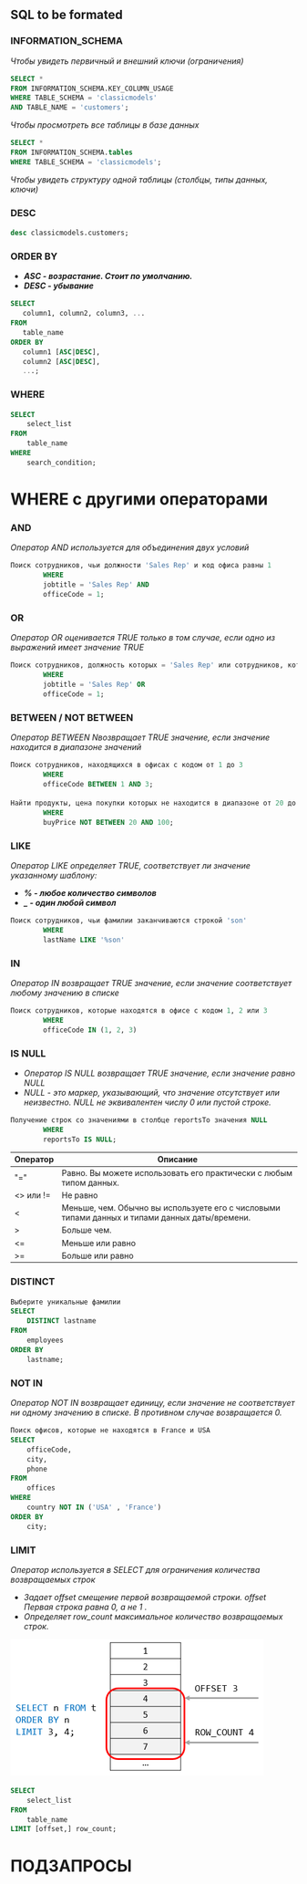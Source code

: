 ## SQL to be formated
 
### INFORMATION_SCHEMA
*Чтобы увидеть первичный и внешний ключи (ограничения)*
``` sql
SELECT *  
FROM INFORMATION_SCHEMA.KEY_COLUMN_USAGE
WHERE TABLE_SCHEMA = 'classicmodels'
AND TABLE_NAME = 'customers';
```

*Чтобы просмотреть все таблицы в базе данных*
``` sql
SELECT *  
FROM INFORMATION_SCHEMA.tables
WHERE TABLE_SCHEMA = 'classicmodels'; 
```

*Чтобы увидеть структуру одной таблицы (столбцы, типы данных, ключи)*
### DESC
``` sql
desc classicmodels.customers;
```

### ORDER BY
+ ***ASC - возрастание. Стоит по умолчанию.*** 
+ ***DESC - убывание***
``` sql
SELECT 
   column1, column2, column3, ...
FROM 
   table_name
ORDER BY 
   column1 [ASC|DESC], 
   column2 [ASC|DESC],
   ...;
```

### WHERE
``` sql
SELECT 
    select_list
FROM
    table_name
WHERE
    search_condition;
```

# WHERE с другими операторами
### AND
*Оператор AND используется для объединения двух условий*
``` sql
Поиск сотрудников, чьи должности 'Sales Rep' и код офиса равны 1
        WHERE
        jobtitle = 'Sales Rep' AND 
        officeCode = 1;
```

### OR
*Оператор OR оценивается TRUE только в том случае, если одно из выражений имеет значение TRUE*
``` sql
Поиск сотрудников, должность которых = 'Sales Rep' или сотрудников, которые ходят в офис с кодом 1
        WHERE
        jobtitle = 'Sales Rep' OR 
        officeCode = 1;
```

### BETWEEN / NOT BETWEEN
*Оператор BETWEEN Nвозвращает TRUE значение, если значение находится в диапазоне значений*
``` sql
Поиск сотрудников, находящихся в офисах с кодом от 1 до 3
        WHERE
        officeCode BETWEEN 1 AND 3;

Найти продукты, цена покупки которых не находится в диапазоне от 20 до 100        
        WHERE
        buyPrice NOT BETWEEN 20 AND 100;
```

### LIKE
*Оператор LIKE определяет TRUE, соответствует ли значение указанному шаблону:*
+ ***% - любое количество символов***
+ ***_ - один любой символ***
``` sql
Поиск сотрудников, чьи фамилии заканчиваются строкой 'son'
        WHERE
        lastName LIKE '%son'
```

### IN
*Оператор IN возвращает TRUE значение, если значение соответствует любому значению в списке*
``` sql
Поиск сотрудников, которые находятся в офисе с кодом 1, 2 или 3
        WHERE
        officeCode IN (1, 2, 3)
```

### IS NULL
+ *Оператор IS NULL возвращает TRUE значение, если значение равно NULL*
+ *NULL - это маркер, указывающий, что значение отсутствует или неизвестно. NULL не эквивалентен числу 0 или пустой строке.*
``` sql
Получение строк со значениями в столбце reportsTo значения NULL
        WHERE
        reportsTo IS NULL;
```

| Оператор  | Описание                                                                                       | 
|-----------|------------------------------------------------------------------------------------------------|
| "="       | Равно. Вы можете использовать его практически с любым типом данных.                            |
| <> или != | Не равно                                                                                       | 
| <         | Меньше, чем. Обычно вы используете его с числовыми типами данных и типами данных даты/времени. |
| >         | Больше чем.                                                                                    |
| <=        | Меньше или равно                                                                               |
| >=        | Больше или равно                                                                               |

### DISTINCT
``` sql
Выберите уникальные фамилии
SELECT 
    DISTINCT lastname
FROM
    employees
ORDER BY 
    lastname;
```

### NOT IN
*Оператор NOT IN возвращает единицу, если значение не соответствует ни одному значению в списке. В противном случае возвращается 0.*
``` sql
Поиск офисов, которые не находятся в France и USA
SELECT 
    officeCode, 
    city, 
    phone
FROM
    offices
WHERE
    country NOT IN ('USA' , 'France')
ORDER BY 
    city;
```

### LIMIT
*Оператор используется в SELECT для ограничения количества возвращаемых строк*
+ *Задает offset смещение первой возвращаемой строки. offset Первая строка равна 0, а не 1 .*
+ *Определяет row_count максимальное количество возвращаемых строк.*

![Оператор LIMIT](limit.png "Собака смотрит влево")
``` sql
SELECT 
    select_list
FROM
    table_name
LIMIT [offset,] row_count;
```

# ПОДЗАПРОСЫ

